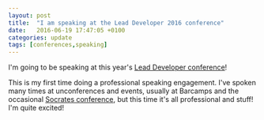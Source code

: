```yaml
---
layout: post
title:  "I am speaking at the Lead Developer 2016 conference"
date:   2016-06-19 17:47:05 +0100
categories: update
tags: [conferences,speaking]
---
```

I'm going to be speaking at this year's [Lead Developer conference][lead-dev-2016]!

This is my first time doing a professional speaking engagement.  I've spoken many times at unconferences and events, usually at Barcamps and the occasional [Socrates conference][socrates-uk], but this time it's all professional and stuff!  I'm quite excited!

[lead-dev-2016]: http://2016.theleaddeveloper.com/talks
[socrates-uk]: http://socratesuk.org/